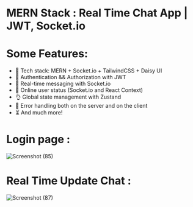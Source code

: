 # MERN Stack :  Real Time Chat App | JWT, Socket.io

# Some Features:

* 🌟 Tech stack: MERN + Socket.io + TailwindCSS + Daisy UI
* 🎃 Authentication && Authorization with JWT
* 👾 Real-time messaging with Socket.io
* 🚀 Online user status (Socket.io and React Context)
* 👌 Global state management with Zustand
* 🐞 Error handling both on the server and on the client
* ⏳ And much more!

# Login page : 
![Screenshot (85)](https://github.com/user-attachments/assets/d4078ce3-e123-4c9e-bf73-89d76cb6c68d)

# Real Time Update Chat :

![Screenshot (87)](https://github.com/user-attachments/assets/73e7c981-a8d8-4250-8fda-e3f76e79fe3b)
